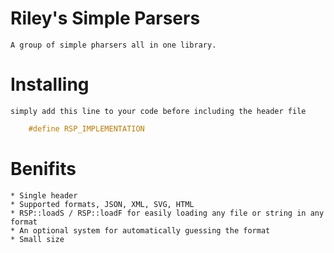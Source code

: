 # Riley's Simple Parsers 
    A group of simple pharsers all in one library. 

# Installing 
    simply add this line to your code before including the header file

```cpp
    #define RSP_IMPLEMENTATION
```

# Benifits 
    * Single header
    * Supported formats, JSON, XML, SVG, HTML
    * RSP::loadS / RSP::loadF for easily loading any file or string in any format
    * An optional system for automatically guessing the format 
    * Small size